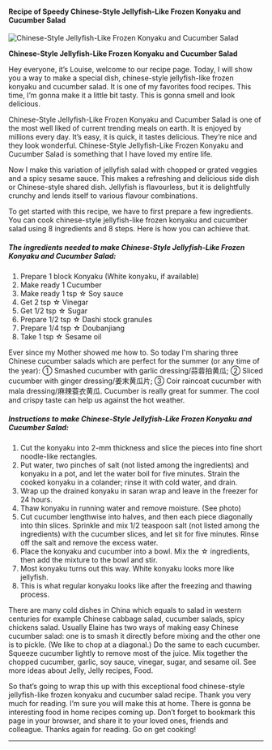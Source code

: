             

#### Recipe of Speedy Chinese-Style Jellyfish-Like Frozen Konyaku and Cucumber Salad

![Chinese-Style Jellyfish-Like Frozen Konyaku and Cucumber Salad](https://img-global.cpcdn.com/recipes/5181742821408768/751x532cq70/chinese-style-jellyfish-like-frozen-konyaku-and-cucumber-salad-recipe-main-photo.jpg)

**Chinese-Style Jellyfish-Like Frozen Konyaku and Cucumber Salad**

Hey everyone, it’s Louise, welcome to our recipe page. Today, I will show you a way to make a special dish, chinese-style jellyfish-like frozen konyaku and cucumber salad. It is one of my favorites food recipes. This time, I’m gonna make it a little bit tasty. This is gonna smell and look delicious.

Chinese-Style Jellyfish-Like Frozen Konyaku and Cucumber Salad is one of the most well liked of current trending meals on earth. It is enjoyed by millions every day. It’s easy, it is quick, it tastes delicious. They’re nice and they look wonderful. Chinese-Style Jellyfish-Like Frozen Konyaku and Cucumber Salad is something that I have loved my entire life.

Now I make this variation of jellyfish salad with chopped or grated veggies and a spicy sesame sauce. This makes a refreshing and delicious side dish or Chinese-style shared dish. Jellyfish is flavourless, but it is delightfully crunchy and lends itself to various flavour combinations.

To get started with this recipe, we have to first prepare a few ingredients. You can cook chinese-style jellyfish-like frozen konyaku and cucumber salad using 8 ingredients and 8 steps. Here is how you can achieve that.

##### The ingredients needed to make Chinese-Style Jellyfish-Like Frozen Konyaku and Cucumber Salad:

1.  Prepare 1 block Konyaku (White konyaku, if available)
2.  Make ready 1 Cucumber
3.  Make ready 1 tsp ☆ Soy sauce
4.  Get 2 tsp ☆ Vinegar
5.  Get 1/2 tsp ☆ Sugar
6.  Prepare 1/2 tsp ☆ Dashi stock granules
7.  Prepare 1/4 tsp ☆ Doubanjiang
8.  Take 1 tsp ☆ Sesame oil

Ever since my Mother showed me how to. So today I'm sharing three Chinese cucumber salads which are perfect for the summer (or any time of the year): ① Smashed cucumber with garlic dressing/蒜蓉拍黄瓜; ② Sliced cucumber with ginger dressing/姜末黄瓜片; ③ Coir raincoat cucumber with mala dressing/麻辣蓑衣黄瓜. Cucumber is really great for summer. The cool and crispy taste can help us against the hot weather.

##### Instructions to make Chinese-Style Jellyfish-Like Frozen Konyaku and Cucumber Salad:

1.  Cut the konyaku into 2-mm thickness and slice the pieces into fine short noodle-like rectangles.
2.  Put water, two pinches of salt (not listed among the ingredients) and konyaku in a pot, and let the water boil for five minutes. Strain the cooked konyaku in a colander; rinse it with cold water, and drain.
3.  Wrap up the drained konyaku in saran wrap and leave in the freezer for 24 hours.
4.  Thaw konyaku in running water and remove moisture. (See photo)
5.  Cut cucumber lengthwise into halves, and then each piece diagonally into thin slices. Sprinkle and mix 1/2 teaspoon salt (not listed among the ingredients) with the cucumber slices, and let sit for five minutes. Rinse off the salt and remove the excess water.
6.  Place the konyaku and cucumber into a bowl. Mix the ☆ ingredients, then add the mixture to the bowl and stir.
7.  Most konyaku turns out this way. White konyaku looks more like jellyfish.
8.  This is what regular konyaku looks like after the freezing and thawing process.

There are many cold dishes in China which equals to salad in western centuries for example Chinese cabbage salad, cucumber salads, spicy chickens salad. Usually Elaine has two ways of making easy Chinese cucumber salad: one is to smash it directly before mixing and the other one is to pickle. (We like to chop at a diagonal.) Do the same to each cucumber. Squeeze cucumber lightly to remove most of the juice. Mix together the chopped cucumber, garlic, soy sauce, vinegar, sugar, and sesame oil. See more ideas about Jelly, Jelly recipes, Food.

So that’s going to wrap this up with this exceptional food chinese-style jellyfish-like frozen konyaku and cucumber salad recipe. Thank you very much for reading. I’m sure you will make this at home. There is gonna be interesting food in home recipes coming up. Don’t forget to bookmark this page in your browser, and share it to your loved ones, friends and colleague. Thanks again for reading. Go on get cooking!

* * *